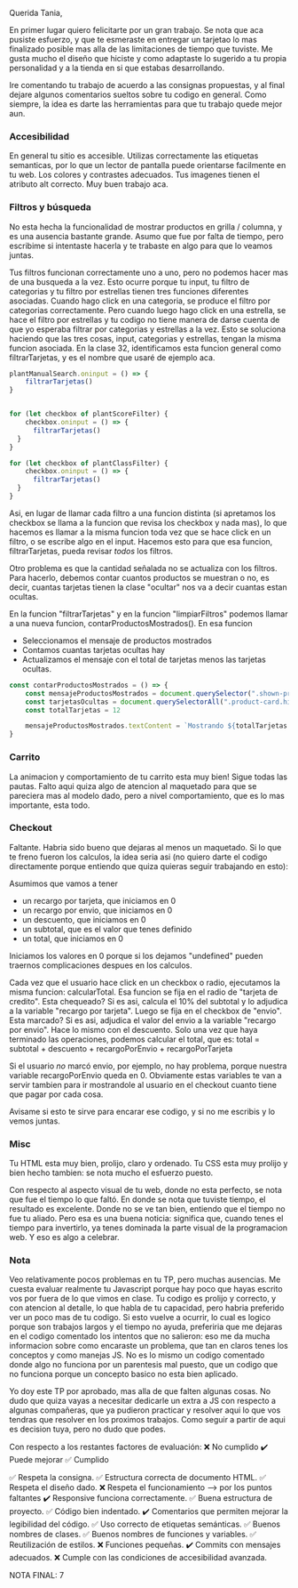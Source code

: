 Querida Tania, 

En primer lugar quiero felicitarte por un gran trabajo. Se nota que aca pusiste esfuerzo, y que te esmeraste en entregar un tarjetao lo mas finalizado posible mas alla de las limitaciones de tiempo que tuviste. Me gusta mucho el diseño que hiciste y como adaptaste lo sugerido a tu propia personalidad y a la tienda en si que estabas desarrollando. 

Ire comentando tu trabajo de acuerdo a las consignas propuestas, y al final dejare algunos comentarios sueltos sobre tu codigo en general. Como siempre, la idea es darte las herramientas para que tu trabajo quede mejor aun. 

### Accesibilidad

En general tu sitio es accesible. Utilizas correctamente las etiquetas semanticas, por lo que un lector de pantalla puede orientarse facilmente en tu web. Los colores y contrastes adecuados. Tus imagenes tienen el atributo alt correcto. Muy buen trabajo aca. 

### Filtros y búsqueda

No esta hecha la funcionalidad de mostrar productos en grilla / columna, y es una ausencia bastante grande. Asumo que fue por falta de tiempo, pero escribime si intentaste hacerla y te trabaste en algo para que lo veamos juntas. 

Tus filtros funcionan correctamente uno a uno, pero no podemos hacer mas de una busqueda a la vez. Esto ocurre porque tu input, tu filtro de categorias y tu filtro por estrellas tienen tres funciones diferentes asociadas. Cuando hago click en una categoria, se produce el filtro por categorias correctamente. Pero cuando luego hago click en una estrella, se hace el filtro por estrellas y tu codigo no tiene manera de darse cuenta de que yo esperaba filtrar por categorias y estrellas a la vez. 
Esto se soluciona haciendo que las tres cosas, input, categorias y estrellas, tengan la misma funcion asociada. En la clase 32, identificamos esta funcion general como filtrarTarjetas, y es el nombre que usaré de ejemplo aca. 

```js
plantManualSearch.oninput = () => {
    filtrarTarjetas()
}


for (let checkbox of plantScoreFilter) {
    checkbox.oninput = () => {
      filtrarTarjetas()
  }
}

for (let checkbox of plantClassFilter) {
    checkbox.oninput = () => {
      filtrarTarjetas()
  }
}
```

Asi, en lugar de llamar cada filtro a una funcion distinta (si apretamos los checkbox se llama a la funcion que revisa los checkbox y nada mas), lo que hacemos es llamar a la misma funcion toda vez que se hace click en un filtro, o se escribe algo en el input. Hacemos esto para que esa funcion, filtrarTarjetas, pueda revisar *todos* los filtros. 

Otro problema es que la cantidad señalada no se actualiza con los filtros. Para hacerlo, debemos contar cuantos productos se muestran o no, es decir, cuantas tarjetas tienen la clase "ocultar" nos va a decir cuantas estan ocultas. 

En la funcion "filtrarTarjetas" y en la funcion "limpiarFiltros" podemos llamar a una nueva funcion, contarProductosMostrados(). En esa funcion
- Seleccionamos el mensaje de productos mostrados
- Contamos cuantas tarjetas ocultas hay
- Actualizamos el mensaje con el total de tarjetas menos las tarjetas ocultas. 

```js
const contarProductosMostrados = () => {
    const mensajeProductosMostrados = document.querySelector(".shown-products")
    const tarjetasOcultas = document.querySelectorAll(".product-card.hidden")
    const totalTarjetas = 12

    mensajeProductosMostrados.textContent = `Mostrando ${totalTarjetas - tarjetasOcultas.length} productos de 12`
}

```

### Carrito

La animacion y comportamiento de tu carrito esta muy bien! Sigue todas las pautas. Falto aqui quiza algo de atencion al maquetado para que se pareciera mas al modelo dado, pero a nivel comportamiento, que es lo mas importante, esta todo. 

### Checkout

Faltante. Habria sido bueno que dejaras al menos un maquetado. Si lo que te freno fueron los calculos, la idea seria asi (no quiero darte el codigo directamente porque entiendo que quiza quieras seguir trabajando en esto):

Asumimos que vamos a tener 
- un recargo por tarjeta, que iniciamos en 0
- un recargo por envio, que iniciamos en 0
- un descuento, que iniciamos en 0
- un subtotal, que es el valor que tenes definido
- un total, que iniciamos en 0

Iniciamos los valores en 0 porque si los dejamos "undefined" pueden traernos complicaciones despues en los calculos. 

 Cada vez que el usuario hace click en un checkbox o radio, ejecutamos la misma funcion: calcularTotal. Esa funcion se fija en el radio de "tarjeta de credito". Esta chequeado? Si es asi, calcula el 10% del subtotal y lo adjudica a la variable "recargo por tarjeta". Luego se fija en el checkbox de "envio". Esta marcado? Si es asi, adjudica el valor del envio a la variable "recargo por envio". Hace lo mismo con el descuento. Solo una vez que haya terminado las operaciones, podemos calcular el total, que es:
 total = subtotal + descuento + recargoPorEnvio + recargoPorTarjeta

 Si el usuario *no* marcó envio, por ejemplo, no hay problema, porque nuestra variable recargoPorEnvio queda en 0. 
 Obviamente estas variables te van a servir tambien para ir mostrandole al usuario en el checkout cuanto tiene que pagar por cada cosa. 

 Avisame si esto te sirve para encarar ese codigo, y si no me escribis y lo vemos juntas. 


### Misc 

Tu HTML esta muy bien, prolijo, claro y ordenado. Tu CSS esta muy prolijo y bien hecho tambien: se nota mucho el esfuerzo puesto. 

Con respecto al aspecto visual de tu web, donde no esta perfecto, se nota que fue el tiempo lo que faltó. En donde se nota que tuviste tiempo, el resultado es excelente. Donde no se ve tan bien, entiendo que el tiempo no fue tu aliado. Pero esa es una buena noticia: significa que, cuando tenes el tiempo para invertirlo, ya tenes dominada la parte visual de la programacion web. Y eso es algo a celebrar. 


### Nota 


Veo relativamente pocos problemas en tu TP, pero muchas ausencias. Me cuesta evaluar realmente tu Javascript porque hay poco que hayas escrito vos por fuera de lo que vimos en clase. Tu codigo es prolijo y correcto, y con atencion al detalle, lo que habla de tu capacidad, pero habria preferido ver un poco mas de tu codigo. Si esto vuelve a ocurrir, lo cual es logico porque son trabajos largos y el tiempo no ayuda, preferiria que me dejaras en el codigo comentado los intentos que no salieron: eso me da mucha informacion sobre como encaraste un problema, que tan en claros tenes los conceptos y como manejas JS. No es lo mismo un codigo comentado donde algo no funciona por un parentesis mal puesto, que un codigo que no funciona porque un concepto basico no esta bien aplicado. 

 Yo doy este TP por aprobado, mas alla de que falten algunas cosas. No dudo que quiza vayas a necesitar dedicarle un extra a JS con respecto a algunas compañeras, que ya pudieron practicar y resolver aqui lo que vos tendras que resolver en los proximos trabajos. Como seguir a partir de aqui es decision tuya, pero no dudo que podes. 

Con respecto a los restantes factores de evaluación: 
❌ No cumplido
✔️ Puede mejorar
✅ Cumplido

✅ Respeta la consigna.
✅ Estructura correcta de documento HTML.
✅ Respeta el diseño dado.
❌ Respeta el funcionamiento --> por los puntos faltantes
✔️ Responsive funciona correctamente.
✅ Buena estructura de proyecto.
✅ Código bien indentado.
✔️ Comentarios que permiten mejorar la legibilidad del código.
✅ Uso correcto de etiquetas semánticas.
✅ Buenos nombres de clases.
✅ Buenos nombres de funciones y variables.
✅ Reutilización de estilos.
❌  Funciones pequeñas.
✔️ Commits con mensajes adecuados.
❌ Cumple con las condiciones de accesibilidad avanzada.

NOTA FINAL: 7
